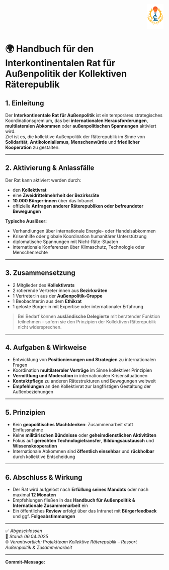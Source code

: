 <p align="right">
  <img src="https://raw.githubusercontent.com/hades-dux/Kollektive-Raeterepublik/main/Meta_und_Systemstruktur/logo_offiziell.png" alt="Logo der Kollektiven Räterepublik" height="80">
</p>

<!--
Autor: Fabio Weidner
Version: 1.0
Sektion: Politik & Verwaltung – Sonderräte
Veröffentlichung: April 2025
-->

# 🌍 Handbuch für den Interkontinentalen Rat für Außenpolitik der Kollektiven Räterepublik

## 1. Einleitung

Der **Interkontinentale Rat für Außenpolitik** ist ein temporäres strategisches Koordinationsgremium, das bei **internationalen Herausforderungen**, **multilateralen Abkommen** oder **außenpolitischen Spannungen** aktiviert wird.  
Ziel ist es, die kollektive Außenpolitik der Räterepublik im Sinne von **Solidarität**, **Antikolonialismus**, **Menschenwürde** und **friedlicher Kooperation** zu gestalten.

---

## 2. Aktivierung & Anlassfälle

Der Rat kann aktiviert werden durch:
- den **Kollektivrat**
- eine **Zweidrittelmehrheit der Bezirksräte**
- **10.000 Bürger:innen** über das Intranet
- offizielle **Anfragen anderer Räterepubliken oder befreundeter Bewegungen**

**Typische Auslöser:**
- Verhandlungen über internationale Energie- oder Handelsabkommen
- Krisenhilfe oder globale Koordination humanitärer Unterstützung
- diplomatische Spannungen mit Nicht-Räte-Staaten
- internationale Konferenzen über Klimaschutz, Technologie oder Menschenrechte

---

## 3. Zusammensetzung

- 2 Mitglieder des **Kollektivrats**
- 2 rotierende Vertreter:innen aus **Bezirksräten**
- 1 Vertreter:in aus der **Außenpolitik-Gruppe**
- 1 Beobachter:in aus dem **Ethikrat**
- 1 geloste Bürger:in mit Expertise oder internationaler Erfahrung

> Bei Bedarf können **ausländische Delegierte** mit beratender Funktion teilnehmen – sofern sie den Prinzipien der Kollektiven Räterepublik nicht widersprechen.

---

## 4. Aufgaben & Wirkweise

- Entwicklung von **Positionierungen und Strategien** zu internationalen Fragen
- Koordination **multilateraler Verträge** im Sinne kollektiver Prinzipien
- **Vermittlung und Moderation** in internationalen Krisensituationen
- **Kontaktpflege** zu anderen Rätestrukturen und Bewegungen weltweit
- **Empfehlungen** an den Kollektivrat zur langfristigen Gestaltung der Außenbeziehungen

---

## 5. Prinzipien

- Kein **geopolitisches Machtdenken**: Zusammenarbeit statt Einflussnahme
- Keine **militärischen Bündnisse** oder **geheimdienstlichen Aktivitäten**
- Fokus auf **gerechten Technologietransfer**, **Bildungsaustausch** und **Wissenskooperation**
- Internationale Abkommen sind **öffentlich einsehbar** und **rückholbar** durch kollektive Entscheidung

---

## 6. Abschluss & Wirkung

- Der Rat wird aufgelöst nach **Erfüllung seines Mandats** oder nach maximal **12 Monaten**
- Empfehlungen fließen in das **Handbuch für Außenpolitik & Internationale Zusammenarbeit** ein
- Ein öffentliches **Review** erfolgt über das Intranet mit **Bürgerfeedback** und ggf. **Folgeabstimmungen**

---

✅ *Abgeschlossen*  
📅 *Stand: 06.04.2025*  
🌐 *Verantwortlich: Projektteam Kollektive Räterepublik – Ressort Außenpolitik & Zusammenarbeit*

---

**Commit-Message:**  
